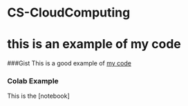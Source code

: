 # CS-CloudComputing

# this is an example of my code 
###Gist
This is a good example of [my code](https://gist.github.com/PONCHOSAM/94f3b8b3201446079021a57e6cbd3aef.js)
### Colab Example
This is the [notebook]
